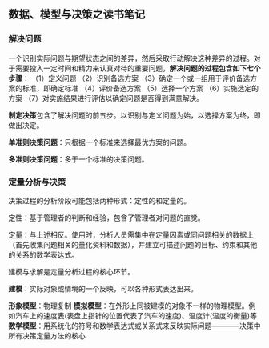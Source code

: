 ## 数据、模型与决策之读书笔记

### 解决问题

一个识别实际问题与期望状态之间的差异，然后采取行动解决这种差异的过程。对于需要投入一定时间和精力来认真对待的重要问题，**解决问题的过程包含如下七个步骤**：
（1）定义问题
（2）识别备选方案
（3）确定一个或一组用于评价备选方案的标准，即确定标准
（4）评价备选方案
（5）选择一个方案
（6）实施选定的方案
（7）对实施结果进行评估以确定问题是否得到满意解决。

**制定决策**包含了解决问题的前五步。以识别与定义问题为始，以选择方案为终，即做出决定。

**单准则决策问题**：只根据一个标准来选择最优方案的问题。

**多准则决策问题**：多于一个标准的决策问题。

### 定量分析与决策

决策过程的分析阶段可能包括两种形式：定性的和定量的。

定性：基于管理者的判断和经验，包含了管理者对问题的直觉。

定量：与上述相反。使用时，分析人员需集中在定量因素或同问题相关的数据上（首先收集问题相关的量化资料和数据），并建立可描述问题的目标、约束和其他的关系的数学表达式。

建模与求解是定量分析过程的核心环节。

**建模**：实际对象或情境的一个反映，可以各种形式表达出来。

**形象模型**：物理复制
**模拟模型**：在外形上同被建模的对象不一样的物理模型。例如汽车上的速度表(表盘上指针的位置代表了汽车的速度)、温度计(温度的衡量)等
**数学模型**：用系统化的符号和数学表达式或关系式来反映实际问题————决策中所有决策定量方法的核心

